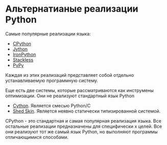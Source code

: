 # Альтернатианые реализации Python

Самые популярные реализации языка:

* [CPython](./CPYTHON.md)
* [Jython](./JYTHON.md)
* [IronPython](./IRONPYTHON.md)
* [Stackless](./STACKLESS.md)
* [PyPy](./PYPY.md)

Каждая из этих реализаций представляет собой отдельно устанавливаемую программную систему.

Еще есть две системы, которые рассматриваются как инструмены оптимизации. Они не реализуют стандартный язык Python

* [Cython](./CYTHON.md). Является смесью Python/C
* [Shed Skin](./SHED_SKIN.md). Является неявно статически типизированной системой.

CPython - это стандартная и самая популярная реализация языка. Все остальные реализации предназначены для специфически х целей. Все они реализуют тот же самый язык Python, но выполняют программы отличающимися способами.
